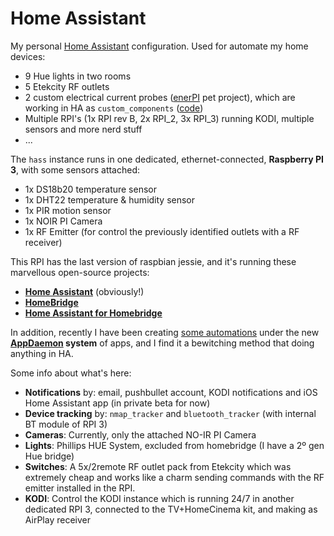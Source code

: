 # Home Assistant
My personal [Home Assistant](https://home-assistant.io) configuration. Used for automate my home devices:
 - 9 Hue lights in two rooms
 - 5 Etekcity RF outlets
 - 2 custom electrical current probes ([enerPI](https://github.com/azogue/enerpi) pet project), which are working in HA as `custom_components` ([code](https://github.com/azogue/hass_config/tree/master/custom_components/sensor))
 - Multiple RPI's (1x RPI rev B, 2x RPI_2, 3x RPI_3) running KODI, multiple sensors and more nerd stuff
 - ...

The `hass` instance runs in one dedicated, ethernet-connected, **Raspberry PI 3**, with some sensors attached:
 - 1x DS18b20 temperature sensor
 - 1x DHT22 temperature & humidity sensor
 - 1x PIR motion sensor
 - 1x NOIR PI Camera
 - 1x RF Emitter (for control the previously identified outlets with a RF receiver)

This RPI has the last version of raspbian jessie, and it's running these marvellous open-source projects:
 - **[Home Assistant](https://github.com/home-assistant/home-assistant)** (obviously!)
 - **[HomeBridge](https://github.com/nfarina/homebridge)**
 - **[Home Assistant for Homebridge](https://github.com/home-assistant/homebridge-homeassistant)**

In addition, recently I have been creating [some automations](https://github.com/azogue/hass_appdaemon_apps) under the new **[AppDaemon](https://home-assistant.io/ecosystem/appdaemon/) system** of apps, and I find it a bewitching method that doing anything in HA.

Some info about what's here:
 * **Notifications** by: email, pushbullet account, KODI notifications and iOS Home Assistant app (in private beta for now)
 * **Device tracking** by: `nmap_tracker` and `bluetooth_tracker` (with internal BT module of RPI 3)
 * **Cameras**: Currently, only the attached NO-IR PI Camera
 * **Lights**: Phillips HUE System, excluded from homebridge (I have a 2º gen Hue bridge)
 * **Switches**: A 5x/2remote RF outlet pack from Etekcity which was extremely cheap and works like a charm sending commands with the RF emitter installed in the RPI.
 * **KODI**: Control the KODI instance which is running 24/7 in another dedicated RPI 3,
 connected to the TV+HomeCinema kit, and making as AirPlay receiver

